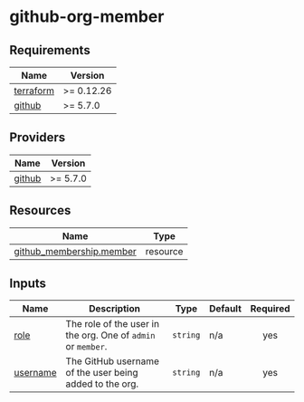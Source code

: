 # github-org-member

## Requirements

| Name | Version |
|------|---------|
| <a name="requirement_terraform"></a> [terraform](#requirement\_terraform) | >= 0.12.26 |
| <a name="requirement_github"></a> [github](#requirement\_github) | >= 5.7.0 |

## Providers

| Name | Version |
|------|---------|
| <a name="provider_github"></a> [github](#provider\_github) | >= 5.7.0 |

## Resources

| Name | Type |
|------|------|
| [github_membership.member](https://registry.terraform.io/providers/integrations/github/latest/docs/resources/membership) | resource |

## Inputs

| Name | Description | Type | Default | Required |
|------|-------------|------|---------|:--------:|
| <a name="input_role"></a> [role](#input\_role) | The role of the user in the org. One of `admin` or `member`. | `string` | n/a | yes |
| <a name="input_username"></a> [username](#input\_username) | The GitHub username of the user being added to the org. | `string` | n/a | yes |
